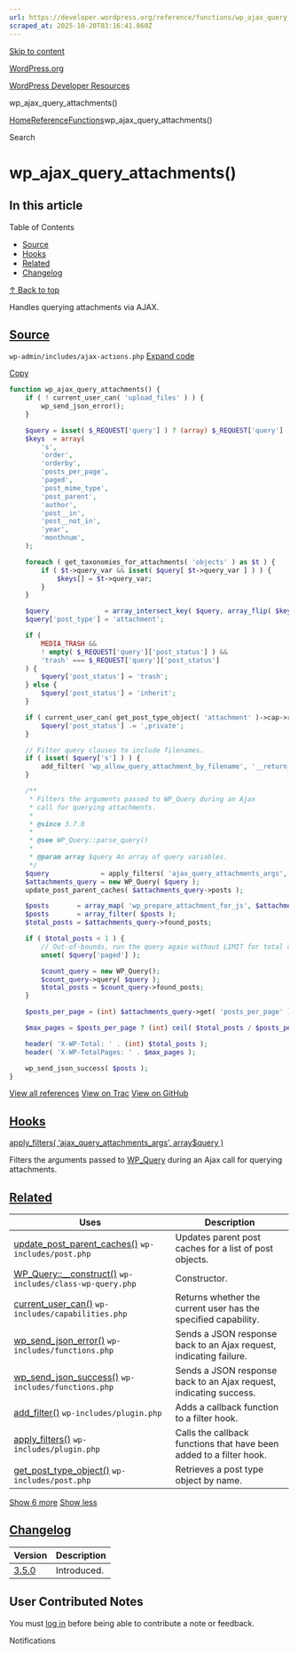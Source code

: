 ```yaml
---
url: https://developer.wordpress.org/reference/functions/wp_ajax_query_attachments
scraped_at: 2025-10-20T03:16:41.860Z
---
```


[Skip to content](https://developer.wordpress.org/reference/functions/wp_ajax_query_attachments/#wp--skip-link--target)

[WordPress.org](https://wordpress.org/)

[WordPress Developer Resources](https://developer.wordpress.org/)

wp\_ajax\_query\_attachments()


[Home](https://developer.wordpress.org/)[Reference](https://developer.wordpress.org/reference/)[Functions](https://developer.wordpress.org/reference/functions/)wp\_ajax\_query\_attachments()

Search

# wp\_ajax\_query\_attachments()

## In this article

Table of Contents

- [Source](https://developer.wordpress.org/reference/functions/wp_ajax_query_attachments/#source)
- [Hooks](https://developer.wordpress.org/reference/functions/wp_ajax_query_attachments/#hooks)
- [Related](https://developer.wordpress.org/reference/functions/wp_ajax_query_attachments/#related)
- [Changelog](https://developer.wordpress.org/reference/functions/wp_ajax_query_attachments/#changelog)

[↑ Back to top](https://developer.wordpress.org/reference/functions/wp_ajax_query_attachments/#wp--skip-link--target)

Handles querying attachments via AJAX.

## [Source](https://developer.wordpress.org/reference/functions/wp_ajax_query_attachments/\#source)

`wp-admin/includes/ajax-actions.php`
[Expand code](https://developer.wordpress.org/reference/functions/wp_ajax_query_attachments/#)

[Copy](https://developer.wordpress.org/reference/functions/wp_ajax_query_attachments/#)

```php
function wp_ajax_query_attachments() {
	if ( ! current_user_can( 'upload_files' ) ) {
		wp_send_json_error();
	}

	$query = isset( $_REQUEST['query'] ) ? (array) $_REQUEST['query'] : array();
	$keys  = array(
		's',
		'order',
		'orderby',
		'posts_per_page',
		'paged',
		'post_mime_type',
		'post_parent',
		'author',
		'post__in',
		'post__not_in',
		'year',
		'monthnum',
	);

	foreach ( get_taxonomies_for_attachments( 'objects' ) as $t ) {
		if ( $t->query_var && isset( $query[ $t->query_var ] ) ) {
			$keys[] = $t->query_var;
		}
	}

	$query              = array_intersect_key( $query, array_flip( $keys ) );
	$query['post_type'] = 'attachment';

	if (
		MEDIA_TRASH &&
		! empty( $_REQUEST['query']['post_status'] ) &&
		'trash' === $_REQUEST['query']['post_status']
	) {
		$query['post_status'] = 'trash';
	} else {
		$query['post_status'] = 'inherit';
	}

	if ( current_user_can( get_post_type_object( 'attachment' )->cap->read_private_posts ) ) {
		$query['post_status'] .= ',private';
	}

	// Filter query clauses to include filenames.
	if ( isset( $query['s'] ) ) {
		add_filter( 'wp_allow_query_attachment_by_filename', '__return_true' );
	}

	/**
	 * Filters the arguments passed to WP_Query during an Ajax
	 * call for querying attachments.
	 *
	 * @since 3.7.0
	 *
	 * @see WP_Query::parse_query()
	 *
	 * @param array $query An array of query variables.
	 */
	$query             = apply_filters( 'ajax_query_attachments_args', $query );
	$attachments_query = new WP_Query( $query );
	update_post_parent_caches( $attachments_query->posts );

	$posts       = array_map( 'wp_prepare_attachment_for_js', $attachments_query->posts );
	$posts       = array_filter( $posts );
	$total_posts = $attachments_query->found_posts;

	if ( $total_posts < 1 ) {
		// Out-of-bounds, run the query again without LIMIT for total count.
		unset( $query['paged'] );

		$count_query = new WP_Query();
		$count_query->query( $query );
		$total_posts = $count_query->found_posts;
	}

	$posts_per_page = (int) $attachments_query->get( 'posts_per_page' );

	$max_pages = $posts_per_page ? (int) ceil( $total_posts / $posts_per_page ) : 0;

	header( 'X-WP-Total: ' . (int) $total_posts );
	header( 'X-WP-TotalPages: ' . $max_pages );

	wp_send_json_success( $posts );
}

```

[View all references](https://developer.wordpress.org/reference/files/wp-admin/includes/ajax-actions.php/) [View on Trac](https://core.trac.wordpress.org/browser/tags/6.8.3/src/wp-admin/includes/ajax-actions.php#L3018) [View on GitHub](https://github.com/WordPress/wordpress-develop/blob/6.8.3/src/wp-admin/includes/ajax-actions.php#L3018-L3102)

## [Hooks](https://developer.wordpress.org/reference/functions/wp_ajax_query_attachments/\#hooks)

[apply\_filters( ‘ajax\_query\_attachments\_args’, array$query )](https://developer.wordpress.org/reference/hooks/ajax_query_attachments_args/)

Filters the arguments passed to [WP\_Query](https://developer.wordpress.org/reference/classes/wp_query/) during an Ajax call for querying attachments.

## [Related](https://developer.wordpress.org/reference/functions/wp_ajax_query_attachments/\#related)

| Uses | Description |
| --- | --- |
| [update\_post\_parent\_caches()](https://developer.wordpress.org/reference/functions/update_post_parent_caches/) `wp-includes/post.php` | Updates parent post caches for a list of post objects. |
| [WP\_Query::\_\_construct()](https://developer.wordpress.org/reference/classes/wp_query/__construct/) `wp-includes/class-wp-query.php` | Constructor. |
| [current\_user\_can()](https://developer.wordpress.org/reference/functions/current_user_can/) `wp-includes/capabilities.php` | Returns whether the current user has the specified capability. |
| [wp\_send\_json\_error()](https://developer.wordpress.org/reference/functions/wp_send_json_error/) `wp-includes/functions.php` | Sends a JSON response back to an Ajax request, indicating failure. |
| [wp\_send\_json\_success()](https://developer.wordpress.org/reference/functions/wp_send_json_success/) `wp-includes/functions.php` | Sends a JSON response back to an Ajax request, indicating success. |
| [add\_filter()](https://developer.wordpress.org/reference/functions/add_filter/) `wp-includes/plugin.php` | Adds a callback function to a filter hook. |
| [apply\_filters()](https://developer.wordpress.org/reference/functions/apply_filters/) `wp-includes/plugin.php` | Calls the callback functions that have been added to a filter hook. |
| [get\_post\_type\_object()](https://developer.wordpress.org/reference/functions/get_post_type_object/) `wp-includes/post.php` | Retrieves a post type object by name. |

[Show 6 more](https://developer.wordpress.org/reference/functions/wp_ajax_query_attachments/#) [Show less](https://developer.wordpress.org/reference/functions/wp_ajax_query_attachments/#)

## [Changelog](https://developer.wordpress.org/reference/functions/wp_ajax_query_attachments/\#changelog)

| Version | Description |
| --- | --- |
| [3.5.0](https://developer.wordpress.org/reference/since/3.5.0/) | Introduced. |

## User Contributed Notes

You must [log in](https://login.wordpress.org/?redirect_to=https%3A%2F%2Fdeveloper.wordpress.org%2Freference%2Ffunctions%2Fwp_ajax_query_attachments%2F) before being able to contribute a note or feedback.

Notifications